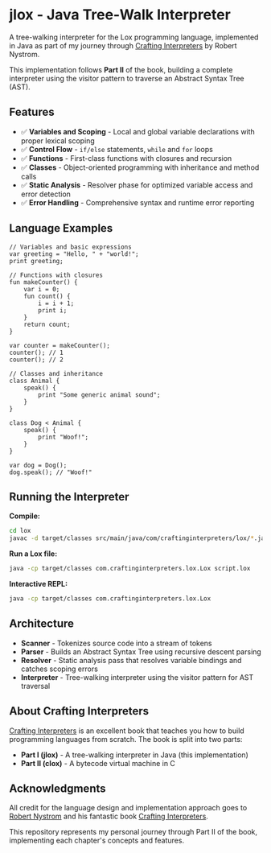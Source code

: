 # jlox - Java Tree-Walk Interpreter

A tree-walking interpreter for the Lox programming language, implemented in Java as part of my journey through [Crafting Interpreters](https://craftinginterpreters.com/) by Robert Nystrom.

This implementation follows **Part II** of the book, building a complete interpreter using the visitor pattern to traverse an Abstract Syntax Tree (AST).

## Features

- ✅ **Variables and Scoping** - Local and global variable declarations with proper lexical scoping
- ✅ **Control Flow** - `if/else` statements, `while` and `for` loops
- ✅ **Functions** - First-class functions with closures and recursion
- ✅ **Classes** - Object-oriented programming with inheritance and method calls
- ✅ **Static Analysis** - Resolver phase for optimized variable access and error detection
- ✅ **Error Handling** - Comprehensive syntax and runtime error reporting

## Language Examples

```lox
// Variables and basic expressions
var greeting = "Hello, " + "world!";
print greeting;

// Functions with closures
fun makeCounter() {
    var i = 0;
    fun count() {
        i = i + 1;
        print i;
    }
    return count;
}

var counter = makeCounter();
counter(); // 1
counter(); // 2

// Classes and inheritance
class Animal {
    speak() {
        print "Some generic animal sound";
    }
}

class Dog < Animal {
    speak() {
        print "Woof!";
    }
}

var dog = Dog();
dog.speak(); // "Woof!"
```

## Running the Interpreter

**Compile:**
```bash
cd lox
javac -d target/classes src/main/java/com/craftinginterpreters/lox/*.java
```

**Run a Lox file:**
```bash
java -cp target/classes com.craftinginterpreters.lox.Lox script.lox
```

**Interactive REPL:**
```bash
java -cp target/classes com.craftinginterpreters.lox.Lox
```

## Architecture

- **Scanner** - Tokenizes source code into a stream of tokens
- **Parser** - Builds an Abstract Syntax Tree using recursive descent parsing
- **Resolver** - Static analysis pass that resolves variable bindings and catches scoping errors
- **Interpreter** - Tree-walking interpreter using the visitor pattern for AST traversal

## About Crafting Interpreters

[Crafting Interpreters](https://craftinginterpreters.com/) is an excellent book that teaches you how to build programming languages from scratch. The book is split into two parts:

- **Part I (jlox)** - A tree-walking interpreter in Java (this implementation)
- **Part II (clox)** - A bytecode virtual machine in C

## Acknowledgments

All credit for the language design and implementation approach goes to [Robert Nystrom](https://github.com/munificent) and his fantastic book [Crafting Interpreters](https://craftinginterpreters.com/).

This repository represents my personal journey through Part II of the book, implementing each chapter's concepts and features.